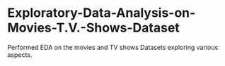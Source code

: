 # Exploratory-Data-Analysis-on-Movies-T.V.-Shows-Dataset
Performed EDA on the movies and TV shows Datasets exploring various aspects.
